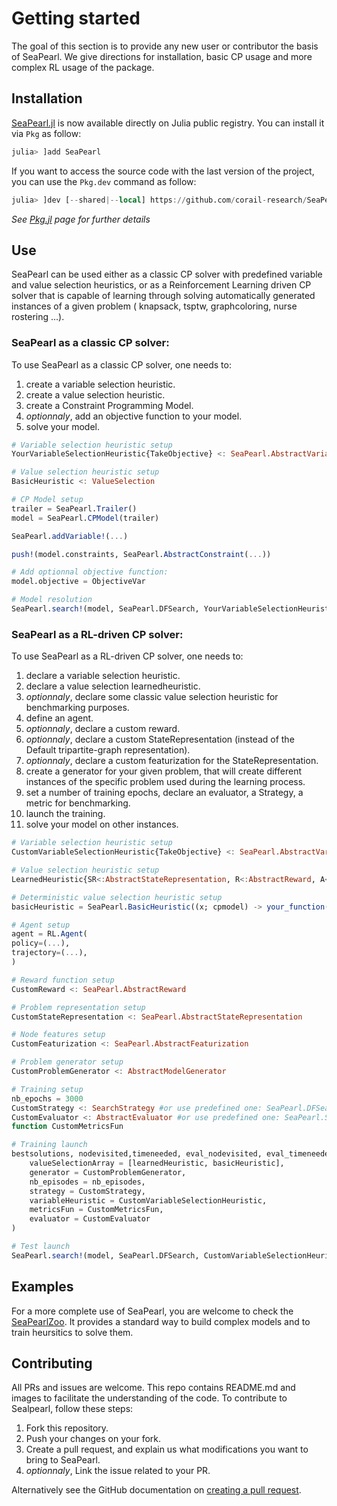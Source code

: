 # Getting started

The goal of this section is to provide any new user or contributor the basis of SeaPearl. We give directions for installation, basic CP usage and more complex RL usage of the package.

## Installation

[SeaPearl.jl](index.md) is now available directly on Julia public registry. You can install it via `Pkg` as follow:

```julia
julia> ]add SeaPearl
```

If you want to access the source code with the last version of the project, you can use the `Pkg.dev` command as follow:

```julia
julia> ]dev [--shared|--local] https://github.com/corail-research/SeaPearl.jl.git
```
_See [Pkg.jl](https://pkgdocs.julialang.org/v1.0) page for further details_


## Use

SeaPearl can be used either as a classic CP solver with predefined variable and value selection heuristics, or as a Reinforcement Learning driven CP solver that is capable of learning through solving automatically generated instances of a given problem ( knapsack, tsptw, graphcoloring, nurse rostering ...). 

### SeaPearl as a classic CP solver: 
To use SeaPearl as a classic CP solver, one needs to: 

1. create a variable selection heuristic.
2. create a value selection heuristic.
3. create a Constraint Programming Model.
4. _optionnaly_, add an objective function to your model. 
5. solve your model.

```julia
# Variable selection heuristic setup
YourVariableSelectionHeuristic{TakeObjective} <: SeaPearl.AbstractVariableSelection{TakeObjective}

# Value selection heuristic setup
BasicHeuristic <: ValueSelection

# CP Model setup
trailer = SeaPearl.Trailer()
model = SeaPearl.CPModel(trailer)

SeaPearl.addVariable!(...)

push!(model.constraints, SeaPearl.AbstractConstraint(...))

# Add optionnal objective function: 
model.objective = ObjectiveVar

# Model resolution
SeaPearl.search!(model, SeaPearl.DFSearch, YourVariableSelectionHeuristic, BasicHeuristic)
```

### SeaPearl as a RL-driven CP solver: 
To use SeaPearl as a RL-driven CP solver, one needs to: 

1. declare a variable selection heuristic.
1. declare a value selection learnedheuristic.
1. _optionnaly_, declare some classic value selection heuristic for benchmarking purposes.
1. define an agent.
1. _optionnaly_, declare a custom reward.
1. _optionnaly_, declare a custom StateRepresentation (instead of the Default tripartite-graph representation).
1. _optionnaly_, declare a custom featurization for the StateRepresentation.
1. create a generator for your given problem, that will create different instances of the specific problem used during the learning process. 
1. set a number of training epochs, declare an evaluator, a Strategy, a metric for benchmarking.
1. launch the training.
1. solve your model on other instances.

```julia
# Variable selection heuristic setup
CustomVariableSelectionHeuristic{TakeObjective} <: SeaPearl.AbstractVariableSelection{TakeObjective}

# Value selection heuristic setup
LearnedHeuristic{SR<:AbstractStateRepresentation, R<:AbstractReward, A<:ActionOutput} <: ValueSelection

# Deterministic value selection heuristic setup
basicHeuristic = SeaPearl.BasicHeuristic((x; cpmodel) -> your_function(...))

# Agent setup
agent = RL.Agent(
policy=(...),
trajectory=(...),
)

# Reward function setup
CustomReward <: SeaPearl.AbstractReward 

# Problem representation setup
CustomStateRepresentation <: SeaPearl.AbstractStateRepresentation

# Node features setup
CustomFeaturization <: SeaPearl.AbstractFeaturization

# Problem generator setup
CustomProblemGenerator <: AbstractModelGenerator

# Training setup
nb_epochs = 3000
CustomStrategy <: SearchStrategy #or use predefined one: SeaPearl.DFSearch
CustomEvaluator <: AbstractEvaluator #or use predefined one: SeaPearl.SameInstancesEvaluator(...)
function CustomMetricsFun

# Training launch
bestsolutions, nodevisited,timeneeded, eval_nodevisited, eval_timeneeded = SeaPearl.train!(
    valueSelectionArray = [learnedHeuristic, basicHeuristic], 
    generator = CustomProblemGenerator,
    nb_episodes = nb_episodes,
    strategy = CustomStrategy,
    variableHeuristic = CustomVariableSelectionHeuristic,
    metricsFun = CustomMetricsFun,
    evaluator = CustomEvaluator
)

# Test launch
SeaPearl.search!(model, SeaPearl.DFSearch, CustomVariableSelectionHeuristic, LearnedHeuristic)
```

## Examples

For a more complete use of SeaPearl, you are welcome to check the [SeaPearlZoo](https://github.com/corail-research/SeaPearlZoo). It provides a standard way to build complex models and to train heursitics to solve them.

## Contributing

All PRs and issues are welcome.
This repo contains README.md and images to facilitate the understanding of the code. 
To contribute to Sealpearl, follow these steps:

1. Fork this repository.
2. Push your changes on your fork.
3. Create a pull request, and explain us what modifications you want to bring to SeaPearl.
4. _optionnaly_, Link the issue related to your PR.

Alternatively see the GitHub documentation on [creating a pull request](https://help.github.com/en/github/collaborating-with-issues-and-pull-requests/creating-a-pull-request).


